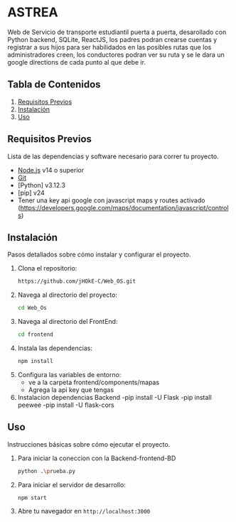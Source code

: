 # ASTREA

Web de Servicio de transporte estudiantil puerta a puerta, desarollado con Python backend, SQLite, ReactJS, los padres podran crearse cuentas y registrar a sus hijos para ser habilidados en las posibles rutas que los administradores creen, los conductores podran ver su ruta y se le dara un google directions de cada punto al que debe ir.

## Tabla de Contenidos
1. [Requisitos Previos](#requisitos-previos)
2. [Instalación](#instalación)
3. [Uso](#uso)

## Requisitos Previos

Lista de las dependencias y software necesario para correr tu proyecto.

- [Node.js](https://nodejs.org/) v14 o superior
- [Git](https://git-scm.com/)
- [Python] v3.12.3
- [pip] v24
- Tener una key api google con javascript maps y routes activado (https://developers.google.com/maps/documentation/javascript/controls)


## Instalación

Pasos detallados sobre cómo instalar y configurar el proyecto.

1. Clona el repositorio:
    ```bash
    https://github.com/jHOkE-C/Web_OS.git
    ```
2. Navega al directorio del proyecto:
    ```bash
    cd Web_Os
    ```
3. Navega al directorio del FrontEnd:
    ```bash
    cd frontend 
    ```
4. Instala las dependencias:
    ```bash
    npm install
    ```
5. Configura las variables de entorno:
    - ve a la carpeta frontend/components/mapas
    - Agrega la api key que tengas
6. Instalacion dependencias Backend
    -pip install -U Flask
    -pip install peewee
    -pip install -U flask-cors

## Uso

Instrucciones básicas sobre cómo ejecutar el proyecto.

1. Para iniciar la coneccion con la Backend-frontend-BD
    ```bash
    python .\prueba.py
    ```
2. Para iniciar el servidor de desarrollo:
    ```bash
    npm start
    ```
3. Abre tu navegador en `http://localhost:3000`

